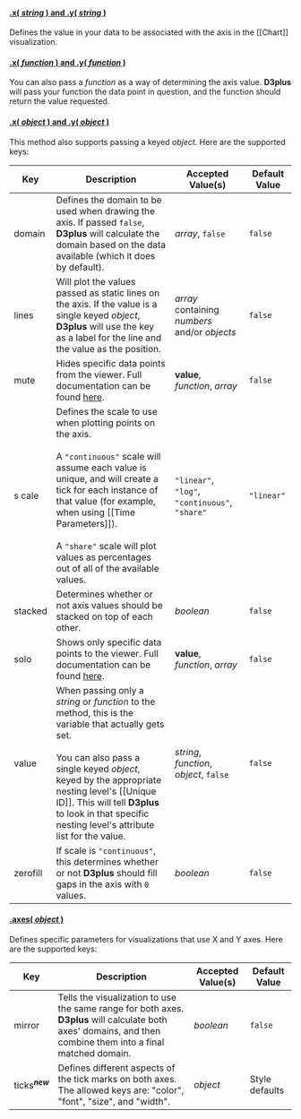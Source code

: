 #### <a name="string" href="#wiki-string">.x( *string* ) and .y( *string* )</a>

Defines the value in your data to be associated with the axis in the [[Chart]] visualization.

#### <a name="function" href="#wiki-function">.x( *function* ) and .y( *function* )</a>

You can also pass a *function* as a way of determining the axis value. **D3plus** will pass your function the data point in question, and the function should return the value requested.

#### <a name="object" href="#wiki-object">.x( *object* ) and .y( *object* )</a>

This method also supports passing a keyed *object*. Here are the supported keys:

| Key | Description | Accepted Value(s) | Default Value |
|---|---|---|---|
| domain | Defines the domain to be used when drawing the axis. If passed ```false```, **D3plus** will calculate the domain based on the data available (which it does by default). | *array*, ```false``` | ```false``` |
| lines | Will plot the values passed as static lines on the axis. If the value is a single keyed *object*, **D3plus** will use the key as a label for the line and the value as the position. | *array* containing *numbers* and/or *objects* | ```false``` |
| mute | Hides specific data points from the viewer. Full documentation can be found [here](Data-Filtering#mute). | **value**, *function*, *array* | ```false``` |
|s cale | Defines the scale to use when plotting points on the axis. <br><br> A ```"continuous"``` scale will assume each value is unique, and will create a tick for each instance of that value (for example, when using [[Time Parameters]]). <br><br> A ```"share"``` scale will plot values as percentages out of all of the available values. | ```"linear"```, ```"log"```, ```"continuous"```, ```"share"``` | ```"linear"``` |
| stacked | Determines whether or not axis values should be stacked on top of each other. | *boolean* | ```false``` |
| solo | Shows only specific data points to the viewer. Full documentation can be found [here](Data-Filtering#solo).|**value**, *function*, *array* | ```false``` |
| value | When passing only a *string* or *function* to the method, this is the variable that actually gets set. <br><br> You can also pass a single keyed *object*, keyed by the appropriate nesting level's [[Unique ID]]. This will tell **D3plus** to look in that specific nesting level's attribute list for the value.  | *string*, *function*, *object*, ```false``` | ```false``` |
| zerofill | If scale is ```"continuous"```, this determines whether or not **D3plus** should fill gaps in the axis with ```0``` values. | *boolean* | ```false``` |

#### <a name="axes" href="#wiki-axes">.axes( *object* )</a>

Defines specific parameters for visualizations that use X and Y axes. Here are the supported keys:

| Key | Description | Accepted Value(s) | Default Value |
|---|---|---|---|
| mirror | Tells the visualization to use the same range for both axes. **D3plus** will calculate both axes' domains, and then combine them into a final matched domain. | *boolean* | ```false``` |
| ticks<sup>***new***</sup> | Defines different aspects of the tick marks on both axes. The allowed keys are: "color", "font", "size", and "width". | *object* | Style defaults |

